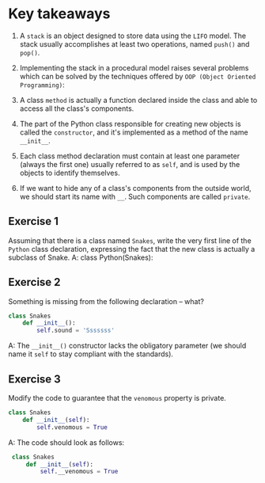 # Key takeaways

1. A `stack` is an object designed to store data using the `LIFO` model. The stack usually accomplishes at least two operations, named `push()` and `pop()`.


2. Implementing the stack in a procedural model raises several problems which can be solved by the techniques offered by `OOP (Object Oriented Programming)`:


3. A class `method` is actually a function declared inside the class and able to access all the class's components.


4. The part of the Python class responsible for creating new objects is called the `constructor`, and it's implemented as a method of the name `__init__`.


5. Each class method declaration must contain at least one parameter (always the first one) usually referred to as `self`, and is used by the objects to identify themselves.


6. If we want to hide any of a class's components from the outside world, we should start its name with `__`. Such components are called `private`.

## Exercise 1
Assuming that there is a class named `Snakes`, write the very first line of the `Python` class declaration, expressing the fact that the new class is actually a subclass of Snake.
A: class Python(Snakes):

## Exercise 2
Something is missing from the following declaration – what?
```py
class Snakes
    def __init__():
        self.sound = 'Sssssss'
```
A: The `__init__()` constructor lacks the obligatory parameter (we should name it `self` to stay compliant with the standards).

## Exercise 3
Modify the code to guarantee that the `venomous` property is private.
```py
class Snakes
    def __init__(self):
        self.venomous = True
```		
A: The code should look as follows:
   ```py
	class Snakes
	    def __init__(self):
	        self.__venomous = True
   ```